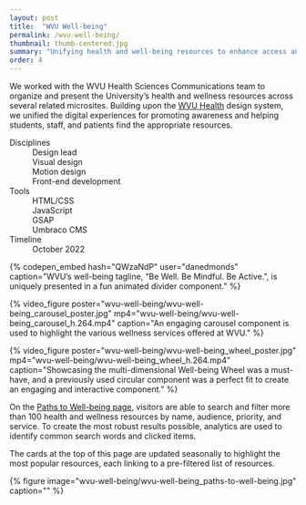 ```yaml
---
layout: post
title:  "WVU Well-being"
permalink: /wvu-well-being/
thumbnail: thumb-centered.jpg
summary: "Unifying health and well-being resources to enhance access and awareness."
order: 4
---
```


We worked with the WVU Health Sciences Communications team to organize and present the University’s health and wellness resources across several related microsites. Building upon the [WVU Health](/wvu-health/) design system, we unified the digital experiences for promoting awareness and helping students, staff, and patients find the appropriate resources.

<!-- [screenshot of wellness footer] -->

<dl class="meta">
    <div>
        <dt>Disciplines</dt>
        <dd>Design lead</dd>
        <dd>Visual design</dd>
        <dd>Motion design</dd>
        <dd>Front-end development</dd>
    </div>
    <div>
        <dt>Tools</dt>
        <dd>HTML/CSS</dd>
        <dd>JavaScript</dd>
        <dd>GSAP</dd>
        <dd>Umbraco CMS</dd>
    </div>
    <div>
        <dt>Timeline</dt>
        <dd>October 2022</dd>
    </div>
</dl>

<!-- ## WVU Student Health.

{% figure image="health-services/wvu-student-health_hero.jpg" caption="" %}

{% figure image="health-services/wvu-student-health_footer.jpg" caption="" %} -->

{% codepen_embed hash="QWzaNdP" user="danedmonds" caption="WVU’s well-being tagline, “Be Well. Be Mindful. Be Active.”, is uniquely presented in a fun animated divider component." %}

{% video_figure poster="wvu-well-being/wvu-well-being_carousel_poster.jpg" mp4="wvu-well-being/wvu-well-being_carousel_h.264.mp4" caption="An engaging carousel component is used to highlight the various wellness services offered at WVU." %}

{% video_figure poster="wvu-well-being/wvu-well-being_wheel_poster.jpg" mp4="wvu-well-being/wvu-well-being_wheel_h.264.mp4" caption="Showcasing the multi-dimensional Well-being Wheel was a must-have, and a previously used circular component was a perfect fit to create an engaging and interactive component." %}

On the [Paths to Well-being page](https://health.wvu.edu/well-being/paths-to-well-being/), visitors are able to search and filter more than 100 health and wellness resources by name, audience, priority, and service. To create the most robust results possible, analytics are used to identify common search words and clicked items. 

The cards at the top of this page are updated seasonally to highlight the most popular resources, each linking to a pre-filtered list of resources.

{% figure image="wvu-well-being/wvu-well-being_paths-to-well-being.jpg" caption="" %}

<!-- ## Other health services.

{% figure image="health-services/wvu-health-services_clinic.jpg" caption="" %} -->

<!-- ## COVID-19 awareness.

When the COVID-19 pandemic occured in March 2020, we were tasked with building a comprehenisble and flexible microsite capable of quickly communicating information that was rapidly changing day-to-day. 

The clear solution was to utilize the modularity of the newly created WVU Health design system to quickly build an informative, engaging, and scalable website.

{% figure image="health-services/wvu-coronavirus.jpg" caption="" %} -->
